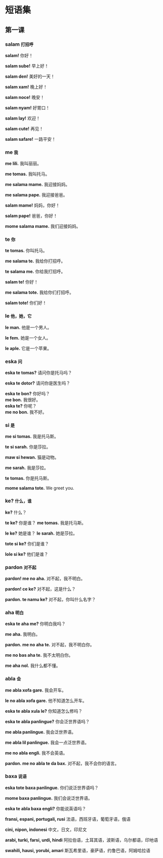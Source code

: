 # 短语集

第一课
------

### salam <small>打招呼</small>

**salam!**
你好！

**salam sube!**
早上好！

**salam den!**
美好的一天！

**salam xam!**
晚上好！

**salam noce!**
晚安！

**salam nyam!**
好胃口！

**salam lay!**
欢迎！

**salam cute!**
再见！

**salam safare!**
一路平安！




### me <small>我</small>

**me lili.**
我叫丽丽。

**me tomas.**
我叫托马。

**me salama mame.**
我迎接妈妈。

**me salama pape.**
我迎接爸爸。

**salam mame!**
妈妈，你好！

**salam pape!**
爸爸，你好！

**mome salama mame.**
我们迎接妈妈。



### te <small>你</small>

**te tomas.**
你叫托马。

**me salama te.**
我给你打招呼。

**te salama me.**
你给我打招呼。

**salam te!**
你好！

**me salama tote.**
我给你们打招呼。

**salam tote!**
你们好！




### le <small>他，她，它</small>

**le man.**
他是一个男人。

**le fem.**
她是一个女人。

**le aple.**
它是一个苹果。

### eska <small>问</small>

**eska te tomas?**
请问你是托马吗？

**eska te dotor?**
请问你是医生吗？

**eska te bon?**
你好吗？  
**me bon.**
我很好。  
**eska te?**
 你呢？  
**me no bon.**
我不好。




### si <small>是</small>

**me si tomas.**
我是托马斯。

**te si sarah.**
你是莎拉。

**maw si hewan.**
猫是动物。

**me sarah.**
我是莎拉。

**te tomas.**
你是托马斯。



**mome salama tote.**
We greet you.



### ke? <small>什么，谁</small>

**ke?**
什么？

**te ke?**
你是谁？
**me tomas.**
我是托马斯。

**le ke?**
她是谁？
**le sarah.**
她是莎拉。

**tote si ke?**
你们是谁？

**lole si ke?**
他们是谁？



### pardon <small>对不起</small>

**pardon! me no aha.**
对不起，我不明白。

**pardon! ce ke?**
对不起，这是什么？

**pardon. te namu ke?**
对不起，你叫什么名字？


### aha <small>明白</small>

**eska te aha me?**
你明白我吗？

**me aha.**
我明白。

**pardon. me no aha te.**
对不起，我不明白你。

**me no bas aha te.**
我不太明白你。

**me aha nol.**
我什么都不懂。



### abla <small>会</small>

**me abla xofa gare.**
我会开车。

**le no abla xofa gare.**
他不知道怎么开车。

**eska te abla xula le?**
你知道怎么修吗？

**eska te abla panlingue?**
你会泛世界语吗？

**me abla panlingue.**
我会泛世界语。

**me abla lil panlingue.**
我会一点泛世界语。

**me no abla engli.**
我不会英语。

**pardon. me no abla te da bax.**
对不起，我不会你的语言。

### baxa <small>说语</small>

**eska tote baxa panlingue.**
你们说泛世界语吗？

**mome baxa panlingue.**
我们会说泛世界语。

**eska te abla baxa engli?**
你能说英语吗？

**fransi, espani, portugali, rusi**
法语，西班牙语，葡萄牙语，俄语

**cini, nipon, indonesi**
中文，日文，印尼文

**arabi, turki, farsi, urdi, hindi**
阿拉伯语，土耳其语，波斯语，乌尔都语，印地语

**swahili, hausi, yorubi, amari**
斯瓦希里语，豪萨语，约鲁巴语，阿姆哈拉语


